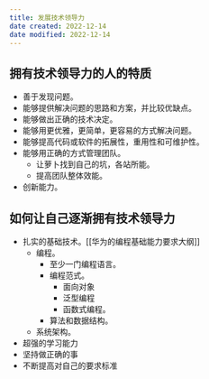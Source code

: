 ```yaml
---
title: 发展技术领导力
date created: 2022-12-14
date modified: 2022-12-14
---
```


## 拥有技术领导力的人的特质

- 善于发现问题。
- 能够提供解决问题的思路和方案，并比较优缺点。
- 能够做出正确的技术决定。
- 能够用更优雅，更简单，更容易的方式解决问题。
- 能够提高代码或软件的拓展性，重用性和可维护性。
- 能够用正确的方式管理团队。
	- 让萝卜找到自己的坑，各站所能。
	- 提高团队整体效能。
- 创新能力。

## 如何让自己逐渐拥有技术领导力

- 扎实的基础技术。[[华为的编程基础能力要求大纲]]
	- 编程。
		- 至少一门编程语言。
		- 编程范式。
			- 面向对象
			- 泛型编程
			- 函数式编程。
		- 算法和数据结构。
	- 系统架构。
- 超强的学习能力
- 坚持做正确的事
- 不断提高对自己的要求标准
